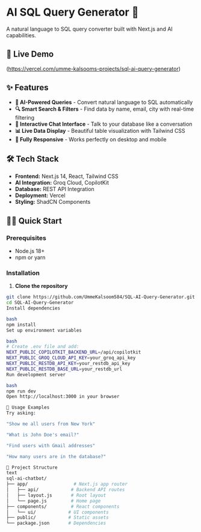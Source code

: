 # AI SQL Query Generator 🤖

A natural language to SQL query converter built with Next.js and AI capabilities.

## 🚀 Live Demo
(https://vercel.com/umme-kalsooms-projects/sql-ai-query-generator)

## ✨ Features

- **🤖 AI-Powered Queries** - Convert natural language to SQL automatically
- **🔍 Smart Search & Filters** - Find data by name, email, city with real-time filtering
- **💬 Interactive Chat Interface** - Talk to your database like a conversation
- **📊 Live Data Display** - Beautiful table visualization with Tailwind CSS
- **📱 Fully Responsive** - Works perfectly on desktop and mobile

## 🛠️ Tech Stack

- **Frontend:** Next.js 14, React, Tailwind CSS
- **AI Integration:** Groq Cloud, CopilotKit
- **Database:** REST API Integration
- **Deployment:** Vercel
- **Styling:** ShadCN Components

## 🏃‍♂️ Quick Start

### Prerequisites
- Node.js 18+ 
- npm or yarn

### Installation

1. **Clone the repository**
```bash
git clone https://github.com/UmmeKalsoom584/SQL-AI-Query-Generator.git
cd SQL-AI-Query-Generator
Install dependencies

bash
npm install
Set up environment variables

bash
# Create .env file and add:
NEXT_PUBLIC_COPILOTKIT_BACKEND_URL=/api/copilotkit
NEXT_PUBLIC_GROQ_CLOUD_API_KEY=your_groq_api_key
NEXT_PUBLIC_RESTDB_API_KEY=your_restdb_api_key
NEXT_PUBLIC_RESTDB_BASE_URL=your_restdb_url
Run development server

bash
npm run dev
Open http://localhost:3000 in your browser

🎯 Usage Examples
Try asking:

"Show me all users from New York"

"What is John Doe's email?"

"Find users with Gmail addresses"

"How many users are in the database?"

📁 Project Structure
text
sql-ai-chatbot/
├── app/                 # Next.js app router
│   ├── api/            # Backend API routes
│   ├── layout.js       # Root layout
│   └── page.js         # Home page
├── components/         # React components
│   └── ui/            # UI components
├── public/            # Static assets
└── package.json       # Dependencies
